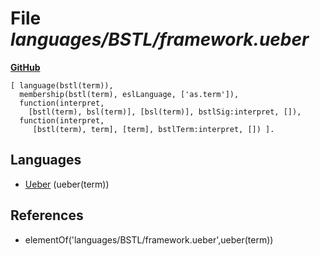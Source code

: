 # File _languages/BSTL/framework.ueber_
**[GitHub](https://github.com/softlang/yas/blob/master/languages/BSTL/framework.ueber)**
```
[ language(bstl(term)),
  membership(bstl(term), eslLanguage, ['as.term']),
  function(interpret,
    [bstl(term), bsl(term)], [bsl(term)], bstlSig:interpret, []),
  function(interpret,
     [bstl(term), term], [term], bstlTerm:interpret, []) ].
```

## Languages
* [Ueber](../languages/Ueber.md) (ueber(term))

## References
* elementOf('languages/BSTL/framework.ueber',ueber(term))
